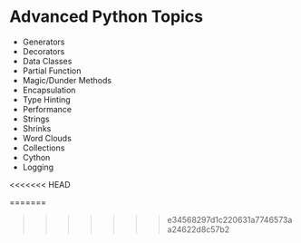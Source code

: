 # Advanced Python Topics
* Generators
* Decorators
* Data Classes
* Partial Function
* Magic/Dunder Methods
* Encapsulation
* Type Hinting
* Performance 
* Strings
* Shrinks
* Word Clouds
* Collections
* Cython
* Logging
       
<<<<<<< HEAD
     
=======
    
>>>>>>> e34568297d1c220631a7746573aa24622d8c57b2
  
